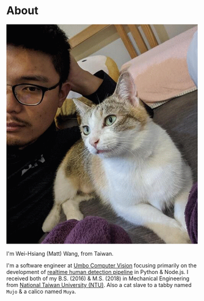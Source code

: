 # About

![](/img/avatar.gif#avatar)

I'm Wei-Hsiang (Matt) Wang, from Taiwan.

I'm a software engineer at [Umbo Computer Vision](https://umbocv.ai) focusing primarily on the development of [realtime human detection pipeline](https://umbocv.ai/umbo_light) in Python & Node.js. I received both of my B.S. (2016) & M.S. (2018) in Mechanical Engineering from [National Taiwan University (NTU)](https://www.ntu.edu.tw/english/). Also a cat slave to a tabby named `Mujo` & a calico named `Muya`.

